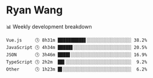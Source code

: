 # Ryan Wang

 <!-- waka-box start -->
📊 Weekly development breakdown
```text
Vue.js     🕓 8h31m ██████████▋░░░░░░░░░░░░░░░░░ 38.2%
JavaScript 🕓 4h34m █████▋░░░░░░░░░░░░░░░░░░░░░░ 20.5%
JSON       🕓 3h46m ████▋░░░░░░░░░░░░░░░░░░░░░░░ 16.9%
TypeScript 🕓 2h2m  ██▌░░░░░░░░░░░░░░░░░░░░░░░░░  9.2%
Other      🕓 1h23m █▋░░░░░░░░░░░░░░░░░░░░░░░░░░  6.2%
```
<!-- Powered by https://github.com/YouEclipse/waka-box-go . -->
<!-- waka-box end -->